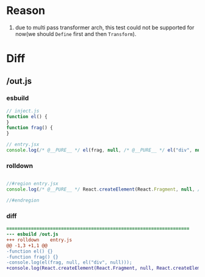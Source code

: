 # Reason
1. due to multi pass transformer arch, this test could not be supported for now(we should `Define` first and then `Transform`).
# Diff
## /out.js
### esbuild
```js
// inject.js
function el() {
}
function frag() {
}

// entry.jsx
console.log(/* @__PURE__ */ el(frag, null, /* @__PURE__ */ el("div", null)));
```
### rolldown
```js

//#region entry.jsx
console.log(/* @__PURE__ */ React.createElement(React.Fragment, null, /* @__PURE__ */ React.createElement("div", null)));

//#endregion
```
### diff
```diff
===================================================================
--- esbuild	/out.js
+++ rolldown	entry.js
@@ -1,3 +1,1 @@
-function el() {}
-function frag() {}
-console.log(el(frag, null, el("div", null)));
+console.log(React.createElement(React.Fragment, null, React.createElement("div", null)));

```